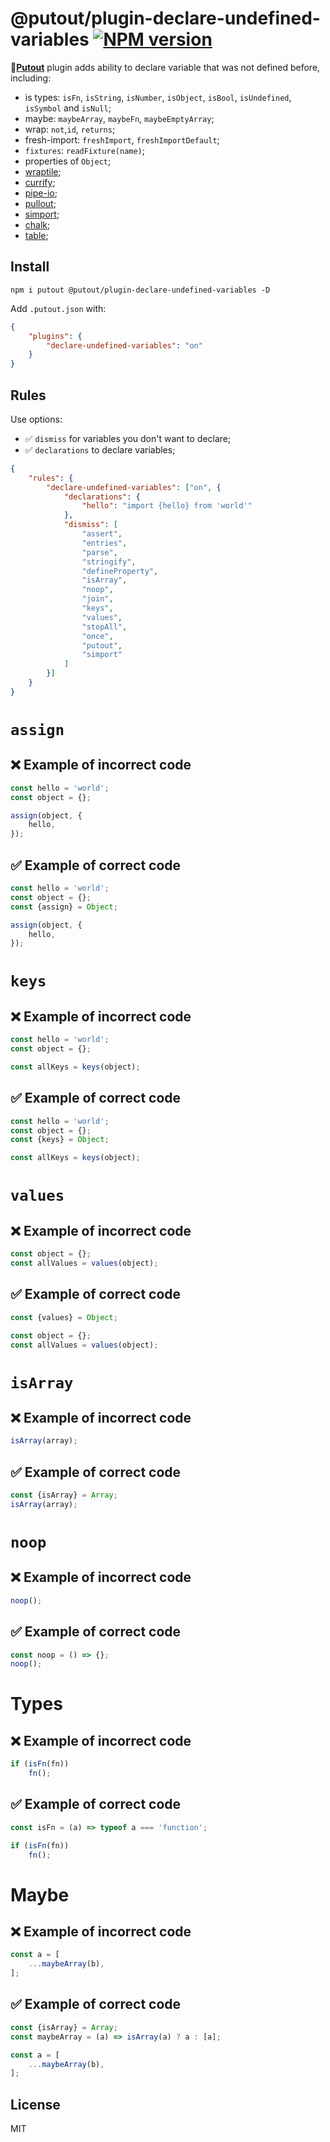 # @putout/plugin-declare-undefined-variables [![NPM version][NPMIMGURL]][NPMURL]

[NPMIMGURL]: https://img.shields.io/npm/v/@putout/plugin-declare-undefined-variables.svg?style=flat&longCache=true
[NPMURL]: https://npmjs.org/package/@putout/plugin-declare-undefined-variables"npm"

🐊[**Putout**](https://github.com/coderaiser/putout) plugin adds ability to declare variable that was not defined before, including:

- is types: `isFn`, `isString`, `isNumber`, `isObject`, `isBool`, `isUndefined`, `isSymbol` and `isNull`;
- maybe: `maybeArray`, `maybeFn`, `maybeEmptyArray`;
- wrap: `not`,`id`, `returns`;
- fresh-import: `freshImport`, `freshImportDefault`;
- `fixtures`: `readFixture(name)`;
- properties of `Object`;
- [wraptile](https://github.com/coderaiser/wraptile);
- [currify](https://github.com/coderaiser/currify);
- [pipe-io](https://github.com/coderaiser/pipe-io);
- [pullout](https://github.com/coderaiser/pullout);
- [simport](https://github.com/coderaiser/simport);
- [chalk](https://www.npmjs.com/package/chalk);
- [table](https://www.npmjs.com/package/table);

## Install

```
npm i putout @putout/plugin-declare-undefined-variables -D
```

Add `.putout.json` with:

```json
{
    "plugins": {
        "declare-undefined-variables": "on"
    }
}
```

## Rules

Use options:

- ✅ `dismiss` for variables you don't want to declare;
- ✅ `declarations` to declare variables;

```json
{
    "rules": {
        "declare-undefined-variables": ["on", {
            "declarations": {
                "hello": "import {hello} from 'world'"
            },
            "dismiss": [
                "assert",
                "entries",
                "parse",
                "stringify",
                "defineProperty",
                "isArray",
                "noop",
                "join",
                "keys",
                "values",
                "stopAll",
                "once",
                "putout",
                "simport"
            ]
        }]
    }
}
```

# `assign`

## ❌ Example of incorrect code

```js
const hello = 'world';
const object = {};

assign(object, {
    hello,
});
```

## ✅ Example of correct code

```js
const hello = 'world';
const object = {};
const {assign} = Object;

assign(object, {
    hello,
});
```

# `keys`

## ❌ Example of incorrect code

```js
const hello = 'world';
const object = {};

const allKeys = keys(object);
```

## ✅ Example of correct code

```js
const hello = 'world';
const object = {};
const {keys} = Object;

const allKeys = keys(object);
```

# `values`

## ❌ Example of incorrect code

```js
const object = {};
const allValues = values(object);
```

## ✅ Example of correct code

```js
const {values} = Object;

const object = {};
const allValues = values(object);
```

# `isArray`

## ❌ Example of incorrect code

```js
isArray(array);
```

## ✅ Example of correct code

```js
const {isArray} = Array;
isArray(array);
```

# `noop`

## ❌ Example of incorrect code

```js
noop();
```

## ✅ Example of correct code

```js
const noop = () => {};
noop();
```

# Types

## ❌ Example of incorrect code

```js
if (isFn(fn))
    fn();
```

## ✅ Example of correct code

```js
const isFn = (a) => typeof a === 'function';

if (isFn(fn))
    fn();
```

# Maybe

## ❌ Example of incorrect code

```js
const a = [
    ...maybeArray(b),
];
```

## ✅ Example of correct code

```js
const {isArray} = Array;
const maybeArray = (a) => isArray(a) ? a : [a];

const a = [
    ...maybeArray(b),
];
```

## License

MIT
